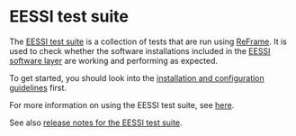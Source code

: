 # EESSI test suite

The [EESSI test suite](https://github.com/EESSI/test-suite) is a collection of tests that are run using
[ReFrame](https://reframe-hpc.readthedocs.io/).
It is used to check whether the software installations included in the [EESSI software layer](../software_layer)
are working and performing as expected.

To get started, you should look into the [installation and configuration guidelines](installation-configuration.md) first.

For more information on using the EESSI test suite, see [here](usage.md).

See also [release notes for the EESSI test suite](release-notes.md).
